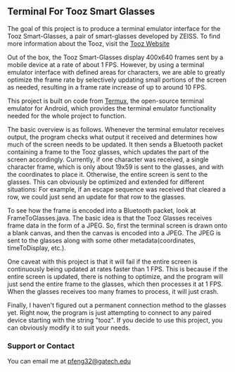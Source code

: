 ## Terminal For Tooz Smart Glasses

The goal of this project is to produce a terminal emulator interface for the Tooz Smart-Glasses, a pair of smart-glasses developed by ZEISS.
To find more information about the Tooz, visit the [Tooz Website](https://tooz.com/product/devkit/)

Out of the box, the Tooz Smart-Glasses display 400x640 frames sent by a mobile device at a rate of about 1 FPS.
However, by using a terminal emulator interface with defined areas for characters, we are able to greatly optimize the frame rate by selectively updating small portions of the screen as needed, resulting in a frame rate increase of up to around 10 FPS.

This project is built on code from [Termux](https://termux.com/), the open-source terminal emulator for Android, which provides the terminal emulator functionality needed for the whole project to function.

The basic overview is as follows.
Whenever the terminal emulator receives output, the program checks what output it received and determines how much of the screen needs to be updated.  It then sends a Bluetooth packet containing a frame to the Tooz glasses, which updates the part of the screen accordingly.
Currently, if one character was received, a single character frame, which is only about 19x59 is sent to the glasses, and with the coordinates to place it.  Otherwise, the entire screen is sent to the glasses.
This can obviously be optimized and extended for different situations: For example, if an escape sequence was received that cleared a row, we could just send an update for that row to the glasses.

To see how the frame is encoded into a Bluetooth packet, look at FrameToGlasses.java.
The basic idea is that the Tooz Glasses receives frame data in the form of a JPEG.
So, first the terminal screen is drawn onto a blank canvas, and then the canvas is encoded into a JPEG.  The JPEG is sent to the glasses along with some other metadata(coordinates, timeToDisplay, etc.).

One caveat with this project is that it will fail if the entire screen is continuously being updated at rates faster than 1 FPS.  This is because if the entire screen is updated, there is nothing to optimize, and the program will just send the entire frame to the glasses, which then processes it at 1 FPS.  When the glasses receives too many frames to process, it will just crash.

Finally, I haven't figured out a permanent connection method to the glasses yet.  Right now, the program is just attempting to connect to any paired device starting with the string "tooz".  If you decide to use this project, you can obviously modify it to suit your needs.

### Support or Contact

You can email me at pfeng32@gatech.edu

